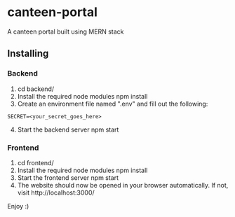 # canteen-portal
A canteen portal built using MERN stack

## Installing

### Backend

1. cd backend/
2. Install the required node modules
    npm install
3. Create an environment file named ".env" and fill out the following:

```
SECRET=<your_secret_goes_here>
```
4. Start the backend server
    npm start

### Frontend

1. cd frontend/
2. Install the required node modules
    npm install
3. Start the frontend server 
    npm start
4. The website should now be opened in your browser automatically. If not, visit 
    http://localhost:3000/


Enjoy :)
